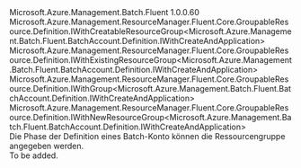 <Type Name="IWithGroup" FullName="Microsoft.Azure.Management.Batch.Fluent.BatchAccount.Definition.IWithGroup">
  <TypeSignature Language="C#" Value="public interface IWithGroup : Microsoft.Azure.Management.ResourceManager.Fluent.Core.GroupableResource.Definition.IWithCreatableResourceGroup&lt;Microsoft.Azure.Management.Batch.Fluent.BatchAccount.Definition.IWithCreateAndApplication&gt;, Microsoft.Azure.Management.ResourceManager.Fluent.Core.GroupableResource.Definition.IWithExistingResourceGroup&lt;Microsoft.Azure.Management.Batch.Fluent.BatchAccount.Definition.IWithCreateAndApplication&gt;, Microsoft.Azure.Management.ResourceManager.Fluent.Core.GroupableResource.Definition.IWithGroup&lt;Microsoft.Azure.Management.Batch.Fluent.BatchAccount.Definition.IWithCreateAndApplication&gt;, Microsoft.Azure.Management.ResourceManager.Fluent.Core.GroupableResource.Definition.IWithNewResourceGroup&lt;Microsoft.Azure.Management.Batch.Fluent.BatchAccount.Definition.IWithCreateAndApplication&gt;" />
  <TypeSignature Language="ILAsm" Value=".class public interface auto ansi abstract IWithGroup implements class Microsoft.Azure.Management.ResourceManager.Fluent.Core.GroupableResource.Definition.IWithCreatableResourceGroup`1&lt;class Microsoft.Azure.Management.Batch.Fluent.BatchAccount.Definition.IWithCreateAndApplication&gt;, class Microsoft.Azure.Management.ResourceManager.Fluent.Core.GroupableResource.Definition.IWithExistingResourceGroup`1&lt;class Microsoft.Azure.Management.Batch.Fluent.BatchAccount.Definition.IWithCreateAndApplication&gt;, class Microsoft.Azure.Management.ResourceManager.Fluent.Core.GroupableResource.Definition.IWithGroup`1&lt;class Microsoft.Azure.Management.Batch.Fluent.BatchAccount.Definition.IWithCreateAndApplication&gt;, class Microsoft.Azure.Management.ResourceManager.Fluent.Core.GroupableResource.Definition.IWithNewResourceGroup`1&lt;class Microsoft.Azure.Management.Batch.Fluent.BatchAccount.Definition.IWithCreateAndApplication&gt;" />
  <TypeSignature Language="DocId" Value="T:Microsoft.Azure.Management.Batch.Fluent.BatchAccount.Definition.IWithGroup" />
  <TypeSignature Language="VB.NET" Value="Public Interface IWithGroup&#xA;Implements IWithCreatableResourceGroup(Of IWithCreateAndApplication), IWithExistingResourceGroup(Of IWithCreateAndApplication), IWithGroup(Of IWithCreateAndApplication), IWithNewResourceGroup(Of IWithCreateAndApplication)" />
  <TypeSignature Language="F#" Value="type IWithGroup = interface&#xA;    interface IWithGroup&lt;IWithCreateAndApplication&gt;&#xA;    interface IWithExistingResourceGroup&lt;IWithCreateAndApplication&gt;&#xA;    interface IWithNewResourceGroup&lt;IWithCreateAndApplication&gt;&#xA;    interface IWithCreatableResourceGroup&lt;IWithCreateAndApplication&gt;" />
  <AssemblyInfo>
    <AssemblyName>Microsoft.Azure.Management.Batch.Fluent</AssemblyName>
    <AssemblyVersion>1.0.0.60</AssemblyVersion>
  </AssemblyInfo>
  <Interfaces>
    <Interface>
      <InterfaceName>Microsoft.Azure.Management.ResourceManager.Fluent.Core.GroupableResource.Definition.IWithCreatableResourceGroup&lt;Microsoft.Azure.Management.Batch.Fluent.BatchAccount.Definition.IWithCreateAndApplication&gt;</InterfaceName>
    </Interface>
    <Interface>
      <InterfaceName>Microsoft.Azure.Management.ResourceManager.Fluent.Core.GroupableResource.Definition.IWithExistingResourceGroup&lt;Microsoft.Azure.Management.Batch.Fluent.BatchAccount.Definition.IWithCreateAndApplication&gt;</InterfaceName>
    </Interface>
    <Interface>
      <InterfaceName>Microsoft.Azure.Management.ResourceManager.Fluent.Core.GroupableResource.Definition.IWithGroup&lt;Microsoft.Azure.Management.Batch.Fluent.BatchAccount.Definition.IWithCreateAndApplication&gt;</InterfaceName>
    </Interface>
    <Interface>
      <InterfaceName>Microsoft.Azure.Management.ResourceManager.Fluent.Core.GroupableResource.Definition.IWithNewResourceGroup&lt;Microsoft.Azure.Management.Batch.Fluent.BatchAccount.Definition.IWithCreateAndApplication&gt;</InterfaceName>
    </Interface>
  </Interfaces>
  <Docs>
    <summary>
            Die Phase der Definition eines Batch-Konto können die Ressourcengruppe angegeben werden.
            </summary>
    <remarks>To be added.</remarks>
  </Docs>
  <Members />
</Type>